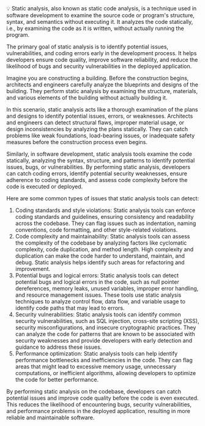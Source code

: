 <aside>
💡 Static analysis, also known as static code analysis, is a technique used in software development to examine the source code or program's structure, syntax, and semantics without executing it. It analyzes the code statically, i.e., by examining the code as it is written, without actually running the program.

The primary goal of static analysis is to identify potential issues, vulnerabilities, and coding errors early in the development process. It helps developers ensure code quality, improve software reliability, and reduce the likelihood of bugs and security vulnerabilities in the deployed application.

Imagine you are constructing a building. Before the construction begins, architects and engineers carefully analyze the blueprints and designs of the building. They perform static analysis by examining the structure, materials, and various elements of the building without actually building it.

In this scenario, static analysis acts like a thorough examination of the plans and designs to identify potential issues, errors, or weaknesses. Architects and engineers can detect structural flaws, improper material usage, or design inconsistencies by analyzing the plans statically. They can catch problems like weak foundations, load-bearing issues, or inadequate safety measures before the construction process even begins.

Similarly, in software development, static analysis tools examine the code statically, analyzing the syntax, structure, and patterns to identify potential issues, bugs, or vulnerabilities. By performing static analysis, developers can catch coding errors, identify potential security weaknesses, ensure adherence to coding standards, and assess code complexity before the code is executed or deployed.

Here are some common types of issues that static analysis tools can detect:

1. Coding standards and style violations: Static analysis tools can enforce coding standards and guidelines, ensuring consistency and readability across the codebase. They can flag issues such as indentation, naming conventions, code formatting, and other style-related violations.
2. Code complexity and maintainability: Static analysis tools can assess the complexity of the codebase by analyzing factors like cyclomatic complexity, code duplication, and method length. High complexity and duplication can make the code harder to understand, maintain, and debug. Static analysis helps identify such areas for refactoring and improvement.
3. Potential bugs and logical errors: Static analysis tools can detect potential bugs and logical errors in the code, such as null pointer dereferences, memory leaks, unused variables, improper error handling, and resource management issues. These tools use static analysis techniques to analyze control flow, data flow, and variable usage to identify code paths that may lead to errors.
4. Security vulnerabilities: Static analysis tools can identify common security vulnerabilities, such as SQL injection, cross-site scripting (XSS), security misconfigurations, and insecure cryptographic practices. They can analyze the code for patterns that are known to be associated with security weaknesses and provide developers with early detection and guidance to address these issues.
5. Performance optimization: Static analysis tools can help identify performance bottlenecks and inefficiencies in the code. They can flag areas that might lead to excessive memory usage, unnecessary computations, or inefficient algorithms, allowing developers to optimize the code for better performance.

By performing static analysis on the codebase, developers can catch potential issues and improve code quality before the code is even executed. This reduces the likelihood of encountering bugs, security vulnerabilities, and performance problems in the deployed application, resulting in more reliable and maintainable software.

</aside>